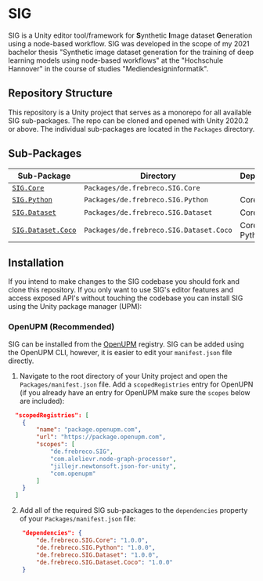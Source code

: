 # SIG

SIG is a Unity editor tool/framework for **S**ynthetic **I**mage dataset **G**eneration using a node-based workflow. SIG was developed in the scope of my 2021 bachelor thesis "Synthetic image dataset generation for the training of deep learning models using node-based workflows" at the "Hochschule Hannover" in the course of studies "Mediendesigninformatik".

## Repository Structure

This repository is a Unity project that serves as a monorepo for all available SIG sub-packages. The repo can be cloned and opened with Unity 2020.2 or above. The individual sub-packages are located in the `Packages` directory.

## Sub-Packages

| Sub-Package                        | Directory                               | Dependencies          |
| ---------------------------------- | --------------------------------------- | --------------------- |
| [`SIG.Core`][Core]                 | `Packages/de.frebreco.SIG.Core`         |                       |
| [`SIG.Python`][Python]             | `Packages/de.frebreco.SIG.Python`       | Core                  |
| [`SIG.Dataset`][Dataset]           | `Packages/de.frebreco.SIG.Dataset`      | Core                  |
| [`SIG.Dataset.Coco`][Dataset.Coco] | `Packages/de.frebreco.SIG.Dataset.Coco` | Core, Dataset, Python |

## Installation

If you intend to make changes to the SIG codebase you should fork and clone this repository. If you only want to use SIG's editor features and access exposed API's without touching the codebase you can install SIG using the Unity package manager (UPM):

### OpenUPM (Recommended)

SIG can be installed from the [OpenUPM][OpenUPM] registry. SIG can be added using the OpenUPM CLI, however, it is easier to edit your `manifest.json` file directly.

1. Navigate to the root directory of your Unity project and open the `Packages/manifest.json` file. Add a `scopedRegistries` entry for OpenUPN (if you already have an entry for OpenUPM make sure the `scopes` below are included):
```json
  "scopedRegistries": [
    {
        "name": "package.openupm.com",
        "url": "https://package.openupm.com",
        "scopes": [
            "de.frebreco.SIG",
            "com.alelievr.node-graph-processor",
            "jillejr.newtonsoft.json-for-unity",
            "com.openupm"
        ]
    }
  ]
```
2. Add all of the required SIG sub-packages to the `dependencies` property of your `Packages/manifest.json` file:
```json
    "dependencies": {
        "de.frebreco.SIG.Core": "1.0.0",
        "de.frebreco.SIG.Python": "1.0.0",
        "de.frebreco.SIG.Dataset": "1.0.0",
        "de.frebreco.SIG.Dataset.Coco": "1.0.0"
    }
```


[Core]: /Packages/de.frebreco.SIG.Core
[Python]: /Packages/de.frebreco.SIG.Python
[Dataset]: /Packages/de.frebreco.SIG.Dataset
[Dataset.Coco]: /Packages/de.frebreco.SIG.Dataset.Coco

[OpenUPM]: https://openupm.com/